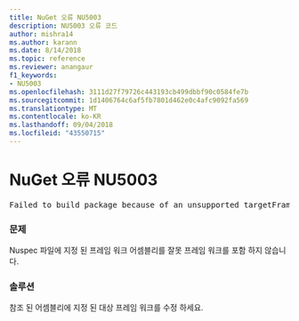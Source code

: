 ```yaml
---
title: NuGet 오류 NU5003
description: NU5003 오류 코드
author: mishra14
ms.author: karann
ms.date: 8/14/2018
ms.topic: reference
ms.reviewer: anangaur
f1_keywords:
- NU5003
ms.openlocfilehash: 3111d27f79726c443193cb499dbbf90c0584fe7b
ms.sourcegitcommit: 1d1406764c6af5fb7801d462e0c4afc9092fa569
ms.translationtype: MT
ms.contentlocale: ko-KR
ms.lasthandoff: 09/04/2018
ms.locfileid: "43550715"
---
```

# <a name="nuget-error-nu5003"></a>NuGet 오류 NU5003
<pre>Failed to build package because of an unsupported targetFramework value on 'System.Net'.</pre>

### <a name="issue"></a>문제

Nuspec 파일에 지정 된 프레임 워크 어셈블리를 잘못 프레임 워크를 포함 하지 않습니다.


### <a name="solution"></a>솔루션

참조 된 어셈블리에 지정 된 대상 프레임 워크를 수정 하세요.

